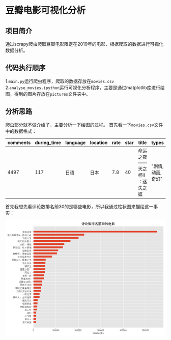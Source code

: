# 豆瓣电影可视化分析
## 项目简介
通过scrapy爬虫爬取豆瓣电影限定在2019年的电影，根据爬取的数据进行可视化数据分析。
## 代码执行顺序
1.`main.py`运行爬虫程序，爬取的数据存放在`movies.csv`  
2.`analyse_movies.ipython`运行可视化分析程序，主要是通过matplotlib库进行绘图，得到的图片存放在`pictures`文件夹中。
## 分析思路
爬虫部分就不做介绍了，主要分析一下绘图的过程。 
首先看一下`movies.csv`文件中的数据格式：  

| comments | during_time | language | location | rate | star | title | types |
| ---- | ---- | ---- | ---- | ---- | ---- | ---- | ---- |  
| 4497 | 117 | 日语 | 日本 | 7.8 | 40 | 命运之夜——天之杯II ：迷失之蝶 | "剧情,动画,奇幻" |

首先我想先看评论数排名前30的是哪些电影，所以我通过柱状图来描绘这一事实：  

![评论数前30的电影](https://github.com/Grokli/douban_movies_analysis/blob/master/pictures/comments.png)